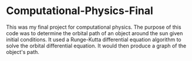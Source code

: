 # Computational-Physics-Final

This was my final project for computational physics. The purpose of this code was to determine the orbital path of an object around the sun given initial conditions. It used a Runge-Kutta differential equation algorithm to solve the orbital differential equation. It would then produce a graph of the object's path.
